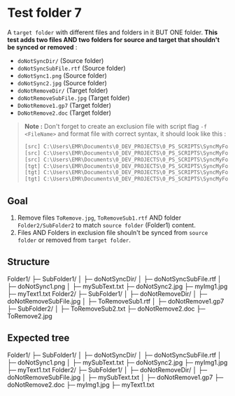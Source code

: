 # Test folder 7

A `target folder` with different files and folders in it BUT ONE folder. **This test adds two files AND two folders for source and target that shouldn't be synced or removed** :

- `doNotSyncDir/` (Source folder)
- `doNotSyncSubFile.rtf` (Source folder)
- `doNotSync1.png` (Source folder)
- `doNotSync2.jpg` (Source folder)
- `doNotRemoveDir/` (Target folder)
- `doNotRemoveSubFile.jpg` (Target folder)
- `DoNotRemove1.gp7` (Target folder)
- `DoNotRemove2.doc` (Target folder)

> **Note :** Don't forget to create an exclusion file with script flag `-f <FileName>` and format file with correct syntax, it should look like this :
>
> ```txt
> [src] C:\Users\EMR\Documents\0_DEV_PROJECTS\0_PS_SCRIPTS\SyncMyFolder\tests\testFolder7\Folder1\SubFolder1\doNotSyncDir
> [src] C:\Users\EMR\Documents\0_DEV_PROJECTS\0_PS_SCRIPTS\SyncMyFolder\tests\testFolder7\Folder1\SubFolder1\doNotSync1.png
> [src] C:\Users\EMR\Documents\0_DEV_PROJECTS\0_PS_SCRIPTS\SyncMyFolder\tests\testFolder7\Folder1\doNotSync2.jpg
> [tgt] C:\Users\EMR\Documents\0_DEV_PROJECTS\0_PS_SCRIPTS\SyncMyFolder\tests\testFolder7\Folder2\SubFolder1\doNotRemoveDir
> [tgt] C:\Users\EMR\Documents\0_DEV_PROJECTS\0_PS_SCRIPTS\SyncMyFolder\tests\testFolder7\Folder2\SubFolder1\doNotRemove1.gp7
> [tgt] C:\Users\EMR\Documents\0_DEV_PROJECTS\0_PS_SCRIPTS\SyncMyFolder\tests\testFolder7\Folder2\doNotRemove2.doc
> ```

## Goal

1. Remove files `ToRemove.jpg`, `ToRemoveSub1.rtf` AND folder `Folder2/SubFolder2` to match `source folder` (Folder1) content.
2. Files AND Folders in exclusion file shouln't be synced from `source folder` or removed from `target folder`.

## Structure

Folder1/
├─ SubFolder1/
│  ├─ doNotSyncDir/
│     ├─ doNotSyncSubFile.rtf
│  ├─ doNotSync1.png
│  ├─ mySubText.txt
├─ doNotSync2.jpg
├─ myImg1.jpg
├─ myText1.txt
Folder2/
├─ SubFolder1/
│  ├─ doNotRemoveDir/
│     ├─ doNotRemoveSubFile.jpg
│  ├─ ToRemoveSub1.rtf
│  ├─ doNotRemove1.gp7
├─ SubFolder2/
│  ├─ ToRemoveSub2.txt
├─ doNotRemove2.doc
├─ ToRemove2.jpg

## Expected tree

Folder1/
├─ SubFolder1/
│  ├─ doNotSyncDir/
│     ├─ doNotSyncSubFile.rtf
│  ├─ doNotSync1.png
│  ├─ mySubText.txt
├─ doNotSync2.jpg
├─ myImg1.jpg
├─ myText1.txt
Folder2/
├─ SubFolder1/
│  ├─ doNotRemoveDir/
│     ├─ doNotRemoveSubFile.jpg
│  ├─ mySubText.txt
│  ├─ doNotRemove1.gp7
├─ doNotRemove2.doc
├─ myImg1.jpg
├─ myText1.txt
